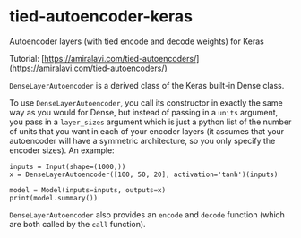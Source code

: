 # tied-autoencoder-keras
Autoencoder layers (with tied encode and decode weights) for Keras

Tutorial: [https://amiralavi.com/tied-autoencoders/](https://amiralavi.com/tied-autoencoders/)

`DenseLayerAutoencoder` is a derived class of the Keras built-in Dense class.

To use `DenseLayerAutoencoder`, you call its constructor in exactly the same way as you would for Dense, but instead of passing in a `units` argument, you pass in a `layer_sizes` argument which is just a python list of the number of units that you want in each of your encoder layers (it assumes that your autoencoder will have a symmetric architecture, so you only specify the encoder sizes). An example:

```
inputs = Input(shape=(1000,))
x = DenseLayerAutoencoder([100, 50, 20], activation='tanh')(inputs)

model = Model(inputs=inputs, outputs=x)
print(model.summary())
```

`DenseLayerAutoencoder` also provides an `encode` and `decode` function (which are both called by the `call` function).
